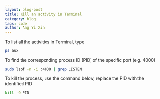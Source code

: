 ```yaml
---
layout: blog-post
title: Kill an activity in Terminal
category: blog
tags: code
author: Ang Yi Xin
---
```


To list all the activities in Terminal, type
  ```bash
  ps aux
  ```

To find the corresponding process ID (PID) of the specific port (e.g. 4000)
  ```bash
  sudo lsof -n -i :4000 | grep LISTEN
  ```

To kill the process, use the command below, replace the PID with the identified PID
  ```bash
  kill -9 PID
  ```
